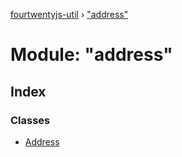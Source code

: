 [fourtwentyjs-util](../README.md) › ["address"](_address_.md)

# Module: "address"

## Index

### Classes

* [Address](../classes/_address_.address.md)
